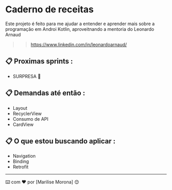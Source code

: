   # Caderno de receitas

Este projeto é feito para me ajudar a entender e aprender mais sobre a programação em Androi Kotlin, aproveitnando a mentoria do Leonardo Arnaud 
>> https://www.linkedin.com/in/leonardoarnaud/

## 📋 Proximas sprints :

* SURPRESA 📢


## 📋 Demandas até então :

* Layout
* RecyclerView
* Consumo de API
* CardView


## 📋 O que estou buscando aplicar :

* Navigation
* Binding
* Retrofit





---
⌨️ com ❤️ por [Marilise Morona] 😊
